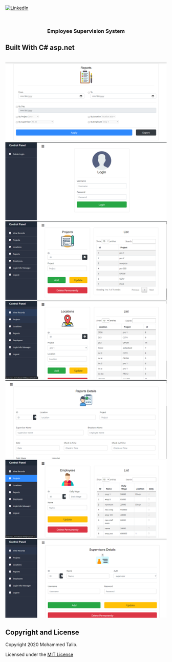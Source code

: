 [![LinkedIn][linkedin-shield]][linkedin-url]



<!-- PROJECT LOGO -->

<br />
<p align="center">
  <a href="https://github.com/it2121/AdminCP/">
  </a>

  <h3 align="center">Employee Supervision System</h3>
  
## Built With C# asp.net




</br>
 <img src="1.png"></img>
 </br>
 <img src="2.png"></img>
 </br>
 <img src="3.png"></img>
 </br>
 <img src="4.png"></img>
  </br>
 <img src="5.png"></img>
  </br>
 <img src="6.png"></img>
  </br>
 <img src="7.png"></img>

[linkedin-shield]: https://img.shields.io/badge/-LinkedIn-black.svg?style=flat-square&logo=linkedin&colorB=555
[linkedin-url]: https://www.linkedin.com/in/it2121/

## Copyright and License

Copyright 2020 Mohammed Talib.

Licensed under the [MIT License](https://github.com/it2121/AdminCP/blob/main/LICENSE.txt)
